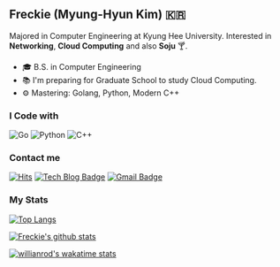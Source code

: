 ## Freckie (Myung-Hyun Kim) 🇰🇷

Majored in Computer Engineering at Kyung Hee University. Interested in **Networking**, **Cloud Computing** and also **Soju** 🍸.  

- 🎓 B.S. in Computer Engineering
- 📚 I'm preparing for Graduate School to study Cloud Computing.
- ⚙️ Mastering: Golang, Python, Modern C++

### I Code with
![Go](https://img.shields.io/badge/Go-1.15-blue)
![Python](https://img.shields.io/badge/Python-3.8-orange)
![C++](https://img.shields.io/badge/C++-20-lightgrey)

### Contact me

[![Hits](https://hits.seeyoufarm.com/api/count/incr/badge.svg?url=https%3A%2F%2Fgithub.com%2Ffreckie)](https://hits.seeyoufarm.com)
[![Tech Blog Badge](http://img.shields.io/badge/-Tech%20Blog-black?style=flat-square&logo=github&link=http://blog.frec.kr/)](http://blog.frec.kr/)
[![Gmail Badge](https://img.shields.io/badge/-Gmail-d14836?style=flat-square&logo=Gmail&logoColor=white&link=mailto:freckie@frec.kr)](mailto:freckie@frec.kr)

### My Stats

[![Top Langs](https://github-readme-stats.vercel.app/api/top-langs/?username=freckie&hide=html&layout=compact)](https://github.com/anuraghazra/github-readme-stats)

[![Freckie's github stats](https://github-readme-stats.vercel.app/api?username=freckie)](https://github.com/anuraghazra/github-readme-stats)

[![willianrod's wakatime stats](https://github-readme-stats.vercel.app/api/wakatime?username=freckie)](https://github.com/anuraghazra/github-readme-stats)
